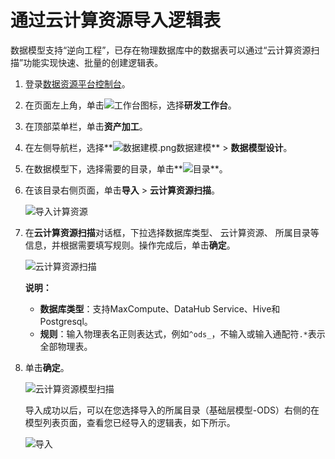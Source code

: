 # 通过云计算资源导入逻辑表

数据模型支持“逆向工程”，已存在物理数据库中的数据表可以通过“云计算资源扫描”功能实现快速、批量的创建逻辑表。

1.  登录[数据资源平台控制台](https://dataq.console.aliyun.com)。

2.  在页面左上角，单击![工作台](https://static-aliyun-doc.oss-accelerate.aliyuncs.com/assets/img/zh-CN/4682213261/p280916.png)图标，选择**研发工作台**。

3.  在顶部菜单栏，单击**资产加工**。

4.  在左侧导航栏，选择**![数据建模.png](https://static-aliyun-doc.oss-accelerate.aliyuncs.com/assets/img/zh-CN/4960303261/p268674.png)数据建模** \> **数据模型设计**。

5.  在数据模型下，选择需要的目录，单击**![目录](https://static-aliyun-doc.oss-accelerate.aliyuncs.com/assets/img/zh-CN/5682213261/p280932.png)**。

6.  在该目录右侧页面，单击**导入** \> **云计算资源扫描**。

    ![导入计算资源](https://static-aliyun-doc.oss-accelerate.aliyuncs.com/assets/img/zh-CN/0153273261/p281001.png)

7.  在**云计算资源扫描**对话框，下拉选择数据库类型、 云计算资源、 所属目录等信息，并根据需要填写规则。操作完成后，单击**确定**。

    ![云计算资源扫描](https://static-aliyun-doc.oss-accelerate.aliyuncs.com/assets/img/zh-CN/0153273261/p281004.png)

    **说明：**

    -   **数据库类型**：支持MaxCompute、DataHub Service、Hive和Postgresql。
    -   **规则**：输入物理表名正则表达式，例如`^ods_`，不输入或输入通配符`.*`表示全部物理表。
8.  单击**确定**。

    ![云计算资源模型扫描](https://static-aliyun-doc.oss-accelerate.aliyuncs.com/assets/img/zh-CN/1315573261/p63623.png)

    导入成功以后，可以在您选择导入的所属目录（基础层模型-ODS）右侧的在模型列表页面，查看您已经导入的逻辑表，如下所示。

    ![导入](https://static-aliyun-doc.oss-accelerate.aliyuncs.com/assets/img/zh-CN/1315573261/p283204.png)


